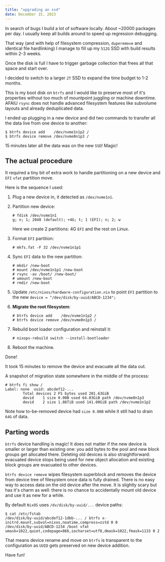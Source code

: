 ```yaml
---
title: "upgrading an ssd"
date: December 15, 2023
---
```


In search of bugs I build a lot of software locally. About ~20000
packages per day. I usually keep all builds around to speed up
regression debugging.

That way (and with help of filesystem compression, `duperemove` and
identical file hardlinking) I manage to fill up my `512G` SSD with build
results within 2-3 weeks.

Once the disk is full I have to trigger garbage collection that frees
all that space and start over.

I decided to switch to a larger `2T` SSD to expand the time budget to
1-2 months.

This is my boot disk on `btrfs` and I would like to preserve most of
it's properties without too much of mountpoint juggling or machine
downtime. AFAIU `rsync` does not handle advanced filesystem features
like subvolume layouts and already deduplicated data.

I ended up plugging in a new device and did two commands to transfer all
the data live from one device to another:

```
$ btrfs device add    /dev/nvme1n1p2 /
$ btrfs device remove /dev/nvme0n1p3 /
```

15 minutes later all the data was on the new `SSD`! Magic!

## The actual procedure

It required a tiny bit of extra work to handle partitioning on a new
device and `EFI` `vfat` partition move.

Here is the sequence I used:

1. Plug a new device in, it detected as `/dev/nvme1n1`.
2. Partition new device:
   ```
   # fdisk /dev/nvme1n1
   g; n; 1; 2048 (default); +4G; t; 1 (EFI); n; 2; w
   ```

   Here we create 2 partitions: 4G `EFI` and the rest on Linux.

3. Format `EFI` partition:

   ```
   # mkfs.fat -F 32 /dev/nvme1n1p1
   ```
4. Sync `EFI` data to the new partition:

   ```
   # mkdir /new-boot
   # mount /dev/nvme1n1p1 /new-boot
   # rsync -av /boot/ /new-boot/
   # umount /new-boot
   # rmdir /new-boot
   ```
5. Update `/etc/nixos/hardware-configuration.nix` to point `EFI`
   partition to the new `device = "/dev/disk/by-uuid/ABCD-1234";`
6. **Migrate the root filesystem**:

   ```
   # btrfs device add    /dev/nvme1n1p2 /
   # btrfs device remove /dev/nvme0n1p3 /
   ```
7. Rebuild boot loader configuration and reinstall it:
   ```
   # nixops-rebuild switch --install-bootloader
   ```
8. Reboot the machine.

Done!

It took 15 minutes to remove the device and evacuate all the data out.

A snapshot of migration state somewhere in the middle of the process:

```
# btrfs fi show /
Label: none  uuid: abcdef12-...
        Total devices 2 FS bytes used 201.63GiB
        devid    1 size 0.00B used 64.03GiB path /dev/nvme0n1p3
        devid    2 size 1.86TiB used 141.00GiB path /dev/nvme1n1p2
```

Note how to-be-removed device had `size 0.00B` while it still had to
drain `64G` of data.

## Parting words

`btrfs` device handling is magic! It does not matter if the new device
is smaller or larger than existing one: you add bytes to the pool and
new block groups get allocated there. Deleting old devices is also
straightforward: evacuated device stops being used for new object
allocation and existing block groups are evacuated to other devices.

`btrfs device remove` wipes filesystem superblock and removes the device
from device tree of filesystem once data is fully drained. There is no
easy way to access data on the old device after the move. It is slightly
scary but has it's charm as well: there is no chance to accidentally
mount old device and use it as new for a while.

By default `NixOS` uses `/dv/disk/by-uuid/...` device paths:

```
$ cat /etc/fstab
/dev/disk/by-uuid/abcdef12-1dbb-... / btrfs x-initrd.mount,subvol=nixos,noatime,compress=zstd 0 0
/dev/disk/by-uuid/ABCD-1234 /boot vfat umask=1022,quiet,codepage=866,iocharset=utf8,dmask=1022,fmask=1133 0 2
```

That means device rename and move on `btrfs` is transparent to the
configuration as `UUID` gets preserved on new device addition.

Have fun!
